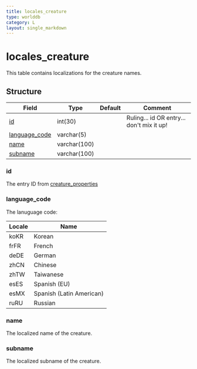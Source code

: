 ```yaml
---
title: locales_creature
type: worlddb
category: L
layout: single_markdown
---
```


# locales_creature
This table contains localizations for the creature names.

## Structure

Field                                                                                      | Type         | Default | Comment                                  
------------------------------------------------------------------------------------------ | ------------ | ------- | -----------------------------------------
[id](#id)                                                                                  | int(30)      |         | Ruling... id OR entry... don't mix it up!
[language_code](#language_code)                                                            | varchar(5)   |         |                                          
[name](#name)                                                                              | varchar(100) |         |                                          
[subname](#subname)                                                                        | varchar(100) |         |                                          

### id

The entry ID from [creature_properties](/Wiki/database/world/creature_properties/ "Creature properties")

### language_code

The lanuguage code:

Locale   | Name                         |
-------- | ---------------------------- |
koKR     | Korean                       |
frFR     | French                       |
deDE     | German                       |
zhCN     | Chinese                      |
zhTW     | Taiwanese                    |
esES     | Spanish (EU)                 |
esMX     | Spanish (Latin American)     |
ruRU     | Russian                      |

### name

The localized name of the creature.

### subname

The localized subname of the creature.